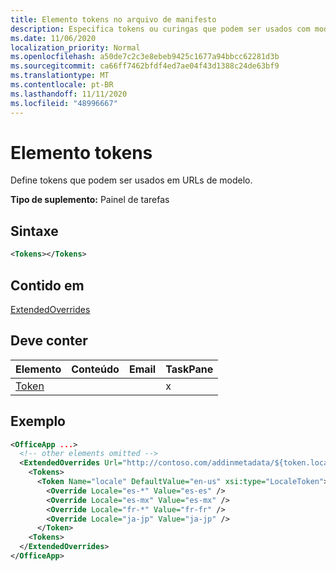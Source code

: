 ```yaml
---
title: Elemento tokens no arquivo de manifesto
description: Especifica tokens ou curingas que podem ser usados com modelos de URL no manifesto.
ms.date: 11/06/2020
localization_priority: Normal
ms.openlocfilehash: a50de7c2c3e8ebeb9425c1677a94bbcc62281d3b
ms.sourcegitcommit: ca66ff7462bfdf4ed7ae04f43d1388c24de63bf9
ms.translationtype: MT
ms.contentlocale: pt-BR
ms.lasthandoff: 11/11/2020
ms.locfileid: "48996667"
---
```

# <a name="tokens-element"></a>Elemento tokens

Define tokens que podem ser usados em URLs de modelo.

**Tipo de suplemento:** Painel de tarefas

## <a name="syntax"></a>Sintaxe

```XML
<Tokens></Tokens>
```

## <a name="contained-in"></a>Contido em

[ExtendedOverrides](extendedoverrides.md)

## <a name="must-contain"></a>Deve conter

|Elemento|Conteúdo|Email|TaskPane|
|:-----|:-----|:-----|:-----|
|[Token](token.md)|||x|

## <a name="example"></a>Exemplo

```XML
<OfficeApp ...>
  <!-- other elements omitted -->
  <ExtendedOverrides Url="http://contoso.com/addinmetadata/${token.locale}/extended-manifest-overrides.json">
    <Tokens>
      <Token Name="locale" DefaultValue="en-us" xsi:type="LocaleToken">
        <Override Locale="es-*" Value="es-es" />
        <Override Locale="es-mx" Value="es-mx" />
        <Override Locale="fr-*" Value="fr-fr" />
        <Override Locale="ja-jp" Value="ja-jp" />
      </Token>
    <Tokens>
  </ExtendedOverrides>
</OfficeApp>
```